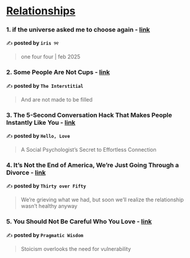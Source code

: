 
<h1><a href=https://medium.com/tag/relationships/recommended target="_blank" rel="noopener noreferrer">Relationships</a></h1>
<h3>1. if the universe asked me to choose again - <a href="https://medium.com/@fyoaeuriz/if-the-universe-asked-me-to-choose-again-a86dd340c296" target="_blank" rel="noopener noreferrer">link</a></h3>

✍️ **posted by `iris ୨୧`**

<blockquote>one four four | feb 2025</blockquote>

<h3>2. Some People Are Not Cups - <a href="https://medium.com/the-interstitial/some-people-are-not-cups-2824b937c936" target="_blank" rel="noopener noreferrer">link</a></h3>

✍️ **posted by `The Interstitial`**

<blockquote>And are not made to be filled</blockquote>

<h3>3. The 5-Second Conversation Hack That Makes People Instantly Like You - <a href="https://medium.com/hello-love/the-5-second-conversation-hack-that-makes-people-instantly-like-you-6591c9a06690" target="_blank" rel="noopener noreferrer">link</a></h3>

✍️ **posted by `Hello, Love`**

<blockquote>A Social Psychologist’s Secret to Effortless Connection</blockquote>

<h3>4. It’s Not the End of America, We’re Just Going Through a Divorce - <a href="https://medium.com/thirty-over-fifty/its-not-the-end-of-america-we-re-just-going-through-a-divorce-596457808d61" target="_blank" rel="noopener noreferrer">link</a></h3>

✍️ **posted by `Thirty over Fifty`**

<blockquote>We’re grieving what we had, but soon we’ll realize the relationship wasn’t healthy anyway</blockquote>

<h3>5. You Should Not Be Careful Who You Love - <a href="https://medium.com/a-little-stoic-wisdom/you-should-not-be-careful-who-you-love-41bb63f18c44" target="_blank" rel="noopener noreferrer">link</a></h3>

✍️ **posted by `Pragmatic Wisdom`**

<blockquote>Stoicism overlooks the need for vulnerability</blockquote>

